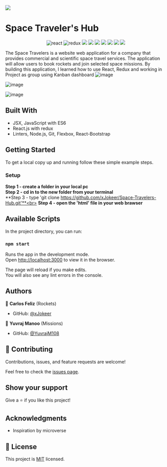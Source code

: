 ![](https://img.shields.io/badge/Microverse-blueviolet)

# Space Traveler's Hub
<div align="center">
 <img alt="react" src="https://img.shields.io/badge/react-%2320232a.svg?style=for-the-badge&logo=react&loColor=%2361DAFB"> <img alt="redux" src="https://img.shields.io/badge/redux-%23593d88.svg?style=for-the-badge&logo=redux&logoColor=white"> <img src="https://img.shields.io/badge/javascript-%23323330.svg?style=for-the-badge&logo=javascript&logoColor=%23F7DF1E"/> <img src="https://img.shields.io/badge/html5-%23E34F26.svg?style=for-the-badge&logo=html5&logoColor=white"/> <img src="https://img.shields.io/badge/css3-%231572B6.svg?style=for-the-badge&logo=css3&logoColor=white"/> <img src="https://img.shields.io/badge/bootstrap-%23563D7C.svg?style=for-the-badge&logo=bootstrap&logoColor=white"/> <img src="https://img.shields.io/badge/git-%23F05033.svg?style=for-the-badge&logo=git&logoColor=white"/> <img src="https://img.shields.io/badge/webpack-%238DD6F9.svg?style=for-the-badge&logo=webpack&logoColor=black"/> <img src="https://img.shields.io/badge/-jest-%23C21325?style=for-the-badge&logo=jest&logoColor=white"/> </div>

The Space Travelers is a website web application for a company that provides commercial and scientific space travel services. The application will allow users to book rockets and join selected space missions. By building this application, I learned how to use React, Redux and working in Project as group using Kanban dashboard
![image](https://user-images.githubusercontent.com/74747182/136559406-b24a8c6b-c463-4383-9839-7f58f4d8f156.png)

![image](https://user-images.githubusercontent.com/74747182/136559468-7caf0993-8e0c-4f44-89a5-768eb280e2f5.png)

![image](https://user-images.githubusercontent.com/74747182/136559507-9e130902-e04b-4c11-b658-7923159cd2f1.png)



## Built With

- JSX, JavaScript with ES6
- React.js with redux
- Linters, Node.js, Git, Flexbox, React-Bootstrap

## Getting Started

To get a local copy up and running follow these simple example steps.


### Setup
**Step 1 - create a folder in your local pc** <br>
**Step 2 - cd in to the new folder from your terminal**<br>
**Step 3 - type 'git clone https://github.com/xJokeer/Space-Travelers-Hub.git'**<br>
**Step 4 - open the 'html' file in your web brawser**

## Available Scripts

In the project directory, you can run:

### `npm start`

Runs the app in the development mode.\
Open [http://localhost:3000](http://localhost:3000) to view it in the browser.

The page will reload if you make edits.\
You will also see any lint errors in the console.

## Authors

👤 **Carlos Feliz** (Rockets)

- GitHub: [@xJokeer](https://github.com/xJokeer)


👤 **Yuvraj Manoo** (Missions)

- GitHub: [@YuvrajM108](https://github.com/YuvrajM108)

## 🤝 Contributing

Contributions, issues, and feature requests are welcome!

Feel free to check the [issues page](https://github.com/xJokeer/Space-Travelers-Hub/issues).

## Show your support

Give a ⭐️ if you like this project!

## Acknowledgments
- Inspiration by microverse

## 📝 License

This project is [MIT](https://github.com/git/git-scm.com/blob/main/MIT-LICENSE.txt) licensed.